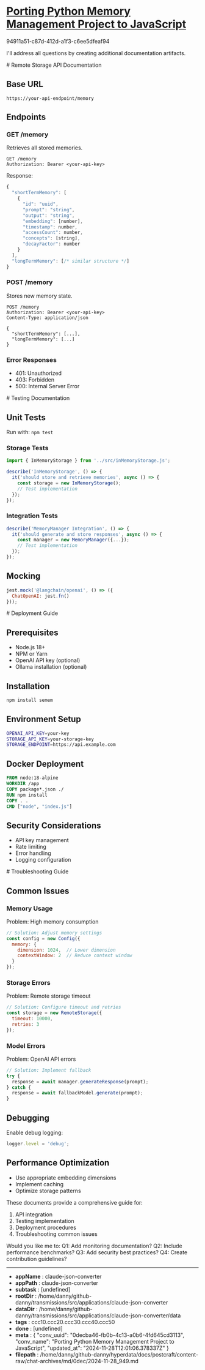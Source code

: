 # [Porting Python Memory Management Project to JavaScript](https://claude.ai/chat/0decba46-fb0b-4c13-a0b6-4fd645cd3113)

94911a51-c87d-412d-a1f3-c6ee5dfeaf94

 I'll address all questions by creating additional documentation artifacts.

<antArtifact identifier="api-docs" type="text/markdown" title="api-documentation.md">
# Remote Storage API Documentation

## Base URL
`https://your-api-endpoint/memory`

## Endpoints

### GET /memory
Retrieves all stored memories.

```http
GET /memory
Authorization: Bearer <your-api-key>
```

Response:
```javascript
{
  "shortTermMemory": [
    {
      "id": "uuid",
      "prompt": "string",
      "output": "string",
      "embedding": [number],
      "timestamp": number,
      "accessCount": number,
      "concepts": [string],
      "decayFactor": number
    }
  ],
  "longTermMemory": [/* similar structure */]
}
```

### POST /memory
Stores new memory state.

```http
POST /memory
Authorization: Bearer <your-api-key>
Content-Type: application/json

{
  "shortTermMemory": [...],
  "longTermMemory": [...]
}
```

### Error Responses
- 401: Unauthorized
- 403: Forbidden
- 500: Internal Server Error
</antArtifact>

<antArtifact identifier="testing-docs" type="text/markdown" title="testing-documentation.md">
# Testing Documentation

## Unit Tests
Run with: `npm test`

### Storage Tests
```javascript
import { InMemoryStorage } from '../src/inMemoryStorage.js';

describe('InMemoryStorage', () => {
  it('should store and retrieve memories', async () => {
    const storage = new InMemoryStorage();
    // Test implementation
  });
});
```

### Integration Tests
```javascript
describe('MemoryManager Integration', () => {
  it('should generate and store responses', async () => {
    const manager = new MemoryManager({...});
    // Test implementation
  });
});
```

## Mocking
```javascript
jest.mock('@langchain/openai', () => ({
  ChatOpenAI: jest.fn()
}));
```
</antArtifact>

<antArtifact identifier="deployment-docs" type="text/markdown" title="deployment-documentation.md">
# Deployment Guide

## Prerequisites
- Node.js 18+
- NPM or Yarn
- OpenAI API key (optional)
- Ollama installation (optional)

## Installation
```bash
npm install semem
```

## Environment Setup
```bash
OPENAI_API_KEY=your-key
STORAGE_API_KEY=your-storage-key
STORAGE_ENDPOINT=https://api.example.com
```

## Docker Deployment
```dockerfile
FROM node:18-alpine
WORKDIR /app
COPY package*.json ./
RUN npm install
COPY . .
CMD ["node", "index.js"]
```

## Security Considerations
- API key management
- Rate limiting
- Error handling
- Logging configuration
</antArtifact>

<antArtifact identifier="troubleshooting" type="text/markdown" title="troubleshooting-guide.md">
# Troubleshooting Guide

## Common Issues

### Memory Usage
Problem: High memory consumption
```javascript
// Solution: Adjust memory settings
const config = new Config({
  memory: {
    dimension: 1024,  // Lower dimension
    contextWindow: 2  // Reduce context window
  }
});
```

### Storage Errors
Problem: Remote storage timeout
```javascript
// Solution: Configure timeout and retries
const storage = new RemoteStorage({
  timeout: 10000,
  retries: 3
});
```

### Model Errors
Problem: OpenAI API errors
```javascript
// Solution: Implement fallback
try {
  response = await manager.generateResponse(prompt);
} catch {
  response = await fallbackModel.generate(prompt);
}
```

## Debugging
Enable debug logging:
```javascript
logger.level = 'debug';
```

## Performance Optimization
- Use appropriate embedding dimensions
- Implement caching
- Optimize storage patterns
</antArtifact>

These documents provide a comprehensive guide for:
1. API integration
2. Testing implementation
3. Deployment procedures
4. Troubleshooting common issues

Would you like me to:
Q1: Add monitoring documentation?
Q2: Include performance benchmarks?
Q3: Add security best practices?
Q4: Create contribution guidelines?

---

* **appName** : claude-json-converter
* **appPath** : claude-json-converter
* **subtask** : [undefined]
* **rootDir** : /home/danny/github-danny/transmissions/src/applications/claude-json-converter
* **dataDir** : /home/danny/github-danny/transmissions/src/applications/claude-json-converter/data
* **tags** : ccc10.ccc20.ccc30.ccc40.ccc50
* **done** : [undefined]
* **meta** : {
  "conv_uuid": "0decba46-fb0b-4c13-a0b6-4fd645cd3113",
  "conv_name": "Porting Python Memory Management Project to JavaScript",
  "updated_at": "2024-11-28T12:01:06.378337Z"
}
* **filepath** : /home/danny/github-danny/hyperdata/docs/postcraft/content-raw/chat-archives/md/0dec/2024-11-28_949.md